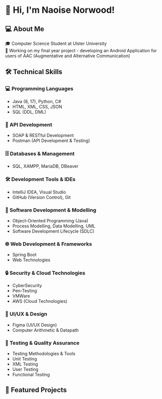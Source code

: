 
# 👋 Hi, I'm Naoise Norwood!

## 💻 About Me
🎓 Computer Science Student at Ulster University  
🚀 Working on my final year project - developing an Android Application for users of AAC (Augmentative and Alternative Communication)   

## 🛠️ Technical Skills

### 💻 Programming Languages
- Java (8, 17), Python, C#
- HTML, XML, CSS, JSON
- SQL (DDL, DML)

### 🔗 API Development
- SOAP & RESTful Development
- Postman (API Development & Testing)

### 🗄️ Databases & Management
- SQL, XAMPP, MariaDB, DBeaver

### 🛠️ Development Tools & IDEs
- IntelliJ IDEA, Visual Studio
- GitHub (Version Control), Git

### 🎯 Software Development & Modelling
- Object-Oriented Programming (Java)
- Process Modelling, Data Modelling, UML
- Software Development Lifecycle (SDLC)

### 🌐 Web Development & Frameworks
- Spring Boot
- Web Technologies

### 🔒 Security & Cloud Technologies
- CyberSecurity
- Pen-Testing
- VMWare
- AWS (Cloud Technologies)

### 🎨 UI/UX & Design
- Figma (UI/UX Design)
- Computer Arithmetic & Datapath

### 🧪 Testing & Quality Assurance
- Testing Methodologies & Tools
- Unit Testing
- XML Testing
- User Testing
- Functional Testing

## 🌟 Featured Projects
<!--

## 💻 About Me
🎓 Computer Science Student at Ulster University  
🚀 Working on my final year project - developing an Android Application for users of AAC (Augmentative and Alternative Communication)   

## 🛠️ Skills
- Java, Python
- Android Development (Jetpack Compose, XML)
- UI/UX Design (Figma)

## 🌟 Featured Projects

## 📊 GitHub Stats
![GitHub Stats]

🔗 [LinkedIn](www.linkedin.com/in/naoise-norwood-a03777199)

-->
